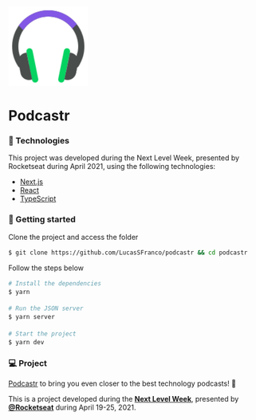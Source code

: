 <img alt="Moveit" src=".github/icon.svg" width="160px">

# Podcastr

### 🧪 Technologies

This project was developed during the Next Level Week, presented by Rocketseat during April 2021, using the following technologies:

- [Next.js](https://nextjs.org/)
- [React](https://reactjs.org)
- [TypeScript](https://www.typescriptlang.org/)

### 🚀 Getting started

Clone the project and access the folder

```bash
$ git clone https://github.com/LucasSFranco/podcastr && cd podcastr
```

Follow the steps below

```bash
# Install the dependencies
$ yarn

# Run the JSON server
$ yarn server

# Start the project
$ yarn dev
```

### 💻 Project

[Podcastr](https://podcastr-orpin-eta.vercel.app/) to bring you even closer to the best technology podcasts! 💜

This is a project developed during the **[Next Level Week](https://nextlevelweek.com/)**, presented by **[@Rocketseat](https://github.com/Rocketseat)** during April 19-25, 2021.

